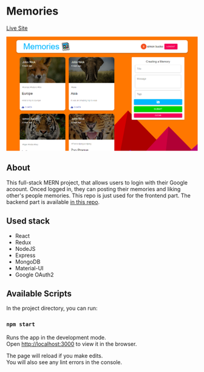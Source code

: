 # Memories

[Live Site](https://memories-a-p-p.netlify.app/)

<img src="https://github.com/simonbucko/portfolio/blob/master/images/memoriesApp.PNG" alt="pathvisualizer"/>

## About

This full-stack MERN project, that allows users to login with their Google acoount. Onced logged in, they can posting their memories and liking other's people memories. This repo is just used for the frontend part. The backend part is available [in this repo](https://github.com/simonbucko/memories_app_server).

## Used stack

- React
- Redux
- NodeJS
- Express
- MongoDB
- Material-UI
- Google OAuth2

## Available Scripts

In the project directory, you can run:

### `npm start`

Runs the app in the development mode.\
Open [http://localhost:3000](http://localhost:3000) to view it in the browser.

The page will reload if you make edits.\
You will also see any lint errors in the console.
